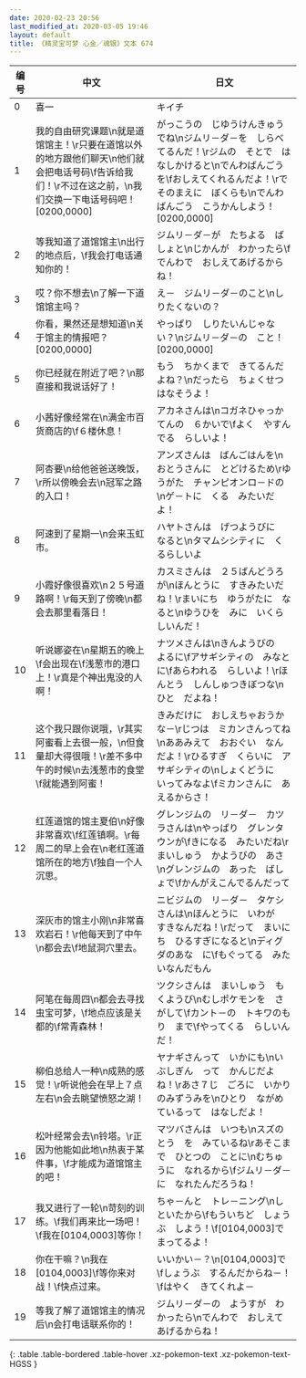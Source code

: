 ```yaml
---
date: 2020-02-23 20:56
last_modified_at: 2020-03-05 19:46
layout: default
title: 《精灵宝可梦 心金／魂银》文本 674
---
```

| 编号 | 中文 | 日文 |
| ---- | ---- | ---- |
| 0 | 喜一 | キイチ |
| 1 | 我的自由研究课题\n就是道馆馆主！\r只要在道馆以外的地方跟他们聊天\n他们就会把电话号码\f告诉给我们！\r不过在这之前，\n我们交换一下电话号码吧！[0200,0000] | がっこうの　じゆうけんきゅうでね\nジムリ－ダ－を　しらべてるんだ！\rジムの　そとで　はなしかけると\nでんわばんごうを\fおしえてくれるんだよ！\rで　そのまえに　ぼくらも\nでんわばんごう　こうかんしよう！[0200,0000] |
| 2 | 等我知道了道馆馆主\n出行的地点后，\f我会打电话通知你的！ | ジムリ－ダ－が　たちよる　ばしょと\nじかんが　わかったら\fでんわで　おしえてあげるからね！ |
| 3 | 哎？你不想去\n了解一下道馆馆主吗？ | え－　ジムリ－ダ－のこと\nしりたくないの？ |
| 4 | 你看，果然还是想知道\n关于馆主的情报吧？[0200,0000] | やっぱり　しりたいんじゃない？\nジムリ－ダ－の　こと！[0200,0000] |
| 5 | 你已经就在附近了吧？\n那直接和我说话好了！ | もう　ちかくまで　きてるんだよね？\nだったら　ちょくせつ　はなそうよ！ |
| 6 | 小茜好像经常在\n满金市百货商店的\f６楼休息！ | アカネさんは\nコガネひゃっかてんの　６かいで\fよく　やすんでる　らしいよ！ |
| 7 | 阿杏要\n给他爸爸送晚饭，\r所以傍晚会去\n冠军之路的入口！ | アンズさんは　ばんごはんを\nおとうさんに　とどけるため\rゆうがた　チャンピオンロ－ドの\nゲ－トに　くる　みたいだよ！ |
| 8 | 阿速到了星期一\n会来玉虹市。 | ハヤトさんは　げつようびに　なると\nタマムシシティに　くるらしいよ |
| 9 | 小霞好像很喜欢\n２５号道路啊！\r每天到了傍晚\n都会去那里看落日！ | カスミさんは　２５ばんどうろが\nほんとうに　すきみたいだね！\rまいにち　ゆうがたに　なると\nゆうひを　みに　いくらしいんだ！ |
| 10 | 听说娜姿在\n星期五的晚上\f会出现在\f浅葱市的港口上！\r真是个神出鬼没的人啊！ | ナツメさんは\nきんようびの　よるに\fアサギシティの　みなとに\fあらわれる　らしいよ！\rほんとう　しんしゅつきぼつな\nひと　だよね！ |
| 11 | 这个我只跟你说哦，\r其实阿蜜看上去很一般，\n但食量却大得很哦！\r差不多中午的时候\n去浅葱市的食堂\f就能遇到阿蜜！ | きみだけに　おしえちゃおうかな－\rじつは　ミカンさんってね\nああみえて　おおぐい　なんだよ！\rひるすぎ　くらいに　アサギシティの\nしょくどうに　いってみなよ\fミカンさんに　あえるからさ！ |
| 12 | 红莲道馆的馆主夏伯\n好像非常喜欢\f红莲镇啊。\r每周二的早上会在\n老红莲道馆所在的地方\f独自一个人沉思。 | グレンジムの　リ－ダ－　カツラさんは\nやっぱり　グレンタウンが\fきになる　みたいだね\rまいしゅう　かようびの　あさ\nグレンジムの　あった　ばしょで\fかんがえこんでるんだって |
| 13 | 深灰市的馆主小刚\n非常喜欢岩石！\r他每天到了中午\n都会去\f地鼠洞穴里去。 | ニビジムの　リ－ダ－　タケシさんは\nほんとうに　いわが　すきなんだね！\rだって　まいにち　ひるすぎになると\nディグダのあな　に\fもぐってる　みたいなんだもん |
| 14 | 阿笔在每周四\n都会去寻找虫宝可梦，\f地点应该是关都的\f常青森林！ | ツクシさんは　まいしゅう　もくようび\nむしポケモンを　さがして\fカント－の　トキワのもり　まで\fやってくる　らしいんだ！ |
| 15 | 柳伯总给人一种\n成熟的感觉！\r听说他会在早上７点左右\n会去眺望愤怒之湖！ | ヤナギさんって　いかにも\nいぶしぎん　って　かんじだよね！\rあさ７じ　ごろに　いかりのみずうみを\nひとり　ながめているって　はなしだよ！ |
| 16 | 松叶经常会去\n铃塔。\r正因为他能如此地\n热衷于某件事，\f才能成为道馆馆主的吧！ | マツバさんは　いつも\nスズのとう　を　みているね\rあそこまで　ひとつの　ことに\nむちゅうに　なれるから\fジムリ－ダ－に　なれたんだろうね！ |
| 17 | 我又进行了一轮\n苛刻的训练。\f我们再来比一场吧！\f我在[0104,0003]等你！ | ちゃ－んと　トレ－ニング\nしといたから\fもういちど　しょうぶ　しよう！\f[0104,0003]で　まってるよ！ |
| 18 | 你在干嘛？\n我在[0104,0003]\f等你来对战！\f快点过来。 | いいかい－？\n[0104,0003]で\fしょうぶ　するんだからね－！\fはやく　きてくれよ－ |
| 19 | 等我了解了道馆馆主的情况后\n会打电话联系你的！ | ジムリ－ダ－の　ようすが　わかったら\nでんわで　おしえてあげるからね！ |
{: .table .table-bordered .table-hover .xz-pokemon-text .xz-pokemon-text-HGSS }